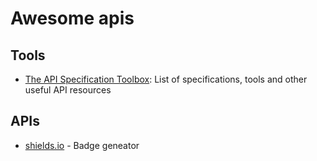 # Awesome apis


## Tools

- [The API Specification Toolbox](https://api.specificationtoolbox.com/): List of specifications, tools and other useful API resources

## APIs

* [shields.io](https://shields.io/endpoint) - Badge geneator
